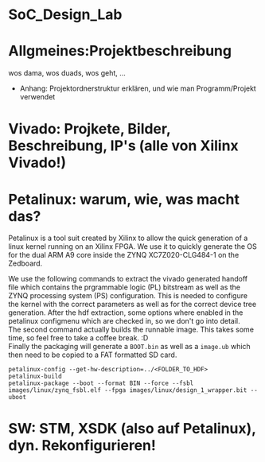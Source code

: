 # SoC_Design_Lab



# Allgmeines:Projektbeschreibung
wos dama, wos duads, wos geht, ...
+ Anhang: Projektordnerstruktur erklären, und wie man Programm/Projekt verwendet

# Vivado: Projkete, Bilder, Beschreibung, IP's (alle von Xilinx Vivado!)

# Petalinux: warum, wie, was macht das?
Petalinux is a tool suit created by Xilinx to allow the quick generation of a linux kernel running on an Xilinx FPGA. We use it to quickly generate the OS for the dual ARM A9 core inside the ZYNQ XC7Z020-CLG484-1 on the Zedboard.  



We use the following commands to extract the vivado generated handoff file which contains the prgrammable logic (PL) bitstream as well as the ZYNQ processing system (PS) configuration. This is needed to configure the kernel with the correct parameters as well as for the correct device tree generation. After the hdf extraction, some options where enabled in the petalinux configmenu which are checked in, so we don't go into detail.   
The second command actually builds the runnable image. This takes some time, so feel free to take a coffee break. :D  
Finally the packaging will generate a `BOOT.bin` as well as a `image.ub` which then need to be copied to a FAT formatted SD card.
```
petalinux-config --get-hw-description=../<FOLDER_TO_HDF>
petalinux-build
petalinux-package --boot --format BIN --force --fsbl images/linux/zynq_fsbl.elf --fpga images/linux/design_1_wrapper.bit --uboot
```

# SW: STM, XSDK (also auf Petalinux), dyn. Rekonfigurieren!



